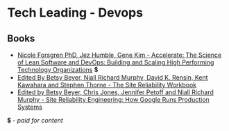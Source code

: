 # Tech Leading - Devops

## Books
- [Nicole Forsgren PhD, Jez Humble, Gene Kim - Accelerate: The Science of Lean Software and DevOps: Building and Scaling High Performing Technology Organizations](https://www.amazon.com/Accelerate-Software-Performing-Technology-Organizations/dp/1942788339) 💲
- [Edited By Betsy Beyer, Niall Richard Murphy, David K. Rensin, Kent Kawahara and Stephen Thorne - The Site Reliability Workbook](https://landing.google.com/sre/workbook/toc/)
- [Edited by Betsy Beyer, Chris Jones, Jennifer Petoff and Niall Richard Murphy - Site Reliability Engineering: How Google Runs Production Systems](https://landing.google.com/sre/sre-book/toc/)

💲 - *paid for content*